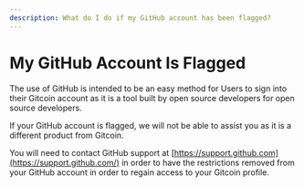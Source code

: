 ```yaml
---
description: What do I do if my GitHub account has been flagged?
---
```


# My GitHub Account Is Flagged

The use of GitHub is intended to be an easy method for Users to sign into their Gitcoin account as it is a tool built by open source developers for open source developers.

If your GitHub account is flagged, we will not be able to assist you as it is a different product from Gitcoin.

You will need to contact GitHub support at [https://support.github.com](https://support.github.com/) in order to have the restrictions removed from your GitHub account in order to regain access to your Gitcoin profile.
